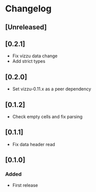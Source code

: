 # Changelog

## [Unreleased]

## [0.2.1]

-   Fix vizzu data change
-   Add strict types

## [0.2.0]

-   Set vizzu-0.11.x as a peer dependency

## [0.1.2]

-   Check empty cells and fix parsing

## [0.1.1]

-   Fix data header read

## [0.1.0]

### Added

-   First release
